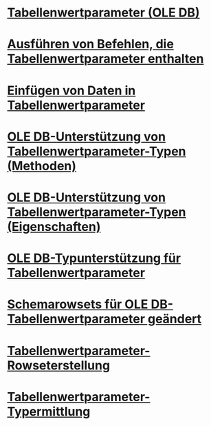 # [Tabellenwertparameter (OLE DB)](table-valued-parameters-ole-db.md)

# [Ausführen von Befehlen, die Tabellenwertparameter enthalten](executing-commands-containing-table-valued-parameters.md)
# [Einfügen von Daten in Tabellenwertparameter](inserting-data-into-table-valued-parameters.md)
# [OLE DB-Unterstützung von Tabellenwertparameter-Typen (Methoden)](ole-db-table-valued-parameter-type-support-methods.md)
# [OLE DB-Unterstützung von Tabellenwertparameter-Typen (Eigenschaften)](ole-db-table-valued-parameter-type-support-properties.md)
# [OLE DB-Typunterstützung für Tabellenwertparameter](ole-db-table-valued-parameter-type-support.md)
# [Schemarowsets für OLE DB-Tabellenwertparameter geändert](schema-rowsets-changed-for-ole-db-table-valued-parameters.md)
# [Tabellenwertparameter-Rowseterstellung](table-valued-parameter-rowset-creation.md)
# [Tabellenwertparameter-Typermittlung](table-valued-parameter-type-discovery.md)
